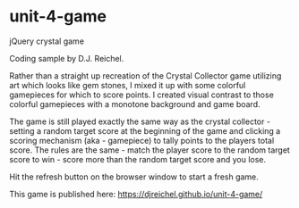 # unit-4-game
jQuery crystal game

Coding sample by D.J. Reichel.

Rather than a straight up recreation of the Crystal Collector game utilizing art which looks like gem stones, I mixed it up with some colorful gamepieces for which to score points. I created visual contrast to those colorful gamepieces with a monotone background and game board. 

The game is still played exactly the same way as the crystal collector - setting a random target score at the beginning of the game and clicking a scoring mechanism (aka - gamepiece) to tally points to the players total score. The rules are the same - match the player score to the random target score to win - score more than the random target score and you lose. 

Hit the refresh button on the browser window to start a fresh game.

This game is published here: https://djreichel.github.io/unit-4-game/
